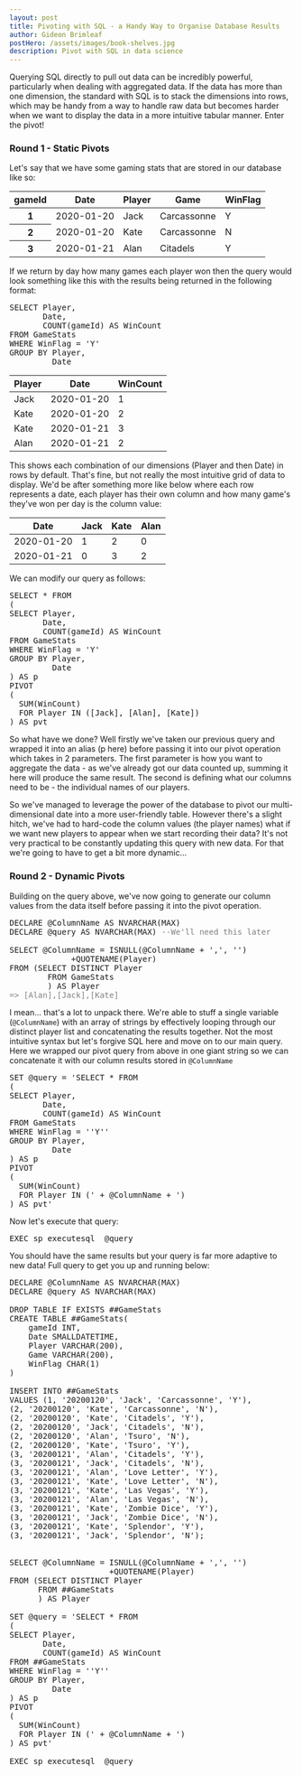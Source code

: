 ```yaml
---
layout: post
title: Pivoting with SQL - a Handy Way to Organise Database Results
author: Gideon Brimleaf
postHero: /assets/images/book-shelves.jpg
description: Pivot with SQL in data science
---
```


Querying SQL directly to pull out data can be incredibly powerful, particularly
when dealing with aggregated data.  If the data has more than one dimension, 
the standard with SQL is to stack the dimensions into rows, which may be 
handy from a way to handle raw data but becomes harder when we want to display
the data in a more intuitive tabular manner.  Enter the pivot!

### Round 1 - Static Pivots

Let's say that we have some gaming stats that are stored in our database
like so:

<table class="table">
  <thead>
    <tr>
      <th scope="col">gameId</th>
      <th scope="col">Date</th>
      <th scope="col">Player</th>
      <th scope="col">Game</th>
      <th scope="col">WinFlag</th>
    </tr>
  </thead>
  <tbody>
    <tr>
      <th scope="row">1</th>
      <td>2020-01-20</td>
      <td>Jack</td>
      <td>Carcassonne</td>
      <td>Y</td>
    </tr>
    <tr>
      <th scope="row">2</th>
      <td>2020-01-20</td>
      <td>Kate</td>
      <td>Carcassonne</td>
      <td>N</td>
    </tr>
    <tr>
      <th scope="row">3</th>
      <td>2020-01-21</td>
      <td>Alan</td>
      <td>Citadels</td>
      <td>Y</td>
    </tr>
  </tbody>
</table>

If we return by day how many games each player won then the query would look
something like this with the results being returned in the following format:

<pre class="p-2 bg-primary text-light">
SELECT Player,
       Date,
       COUNT(gameId) AS WinCount
FROM GameStats
WHERE WinFlag = 'Y'
GROUP BY Player,
         Date
</pre>

<table class="table">
  <thead>
    <tr>
      <th scope="col">Player</th>
      <th scope="col">Date</th>
      <th scope="col">WinCount</th>
    </tr>
  </thead>
  <tbody>
    <tr>
      <td>Jack</td>
      <td>2020-01-20</td>
      <td>1</td>
    </tr>
    <tr>
      <td>Kate</td>
      <td>2020-01-20</td>
      <td>2</td>
    </tr>
    <tr>
      <td>Kate</td>
      <td>2020-01-21</td>
      <td>3</td>
    </tr>
    <tr>
      <td>Alan</td>
      <td>2020-01-21</td>
      <td>2</td>
    </tr>
  </tbody>
</table>

This shows each combination of our dimensions (Player and then Date) in rows by default.
That's fine, but not really the most intuitive grid of data to display.  We'd
be after something more like below where each row represents a date, each player has
their own column and how many game's they've won per day is the column value:

<table class="table">
  <thead>
    <tr>
      <th scope="col">Date</th>
      <th scope="col">Jack</th>
      <th scope="col">Kate</th>
      <th scope="col">Alan</th>
    </tr>
  </thead>
  <tbody>
    <tr>
      <td>2020-01-20</td>
      <td>1</td>
      <td>2</td>
      <td>0</td>
    </tr>
    <tr>
      <td>2020-01-21</td>
      <td>0</td>
      <td>3</td>
      <td>2</td>
    </tr>
  </tbody>
</table>

We can modify our query as follows:

<pre class="p-2 bg-primary text-light">
SELECT * FROM 
(
SELECT Player,
       Date,
       COUNT(gameId) AS WinCount
FROM GameStats
WHERE WinFlag = 'Y'
GROUP BY Player,
         Date
) AS p
PIVOT
(
  SUM(WinCount)
  FOR Player IN ([Jack], [Alan], [Kate])
) AS pvt
</pre>

So what have we done? Well firstly we've taken our previous query and wrapped
it into an alias (p here) before passing it into our pivot operation which takes
in 2 parameters. The first parameter is how you want to aggregate the data - as we've
already got our data counted up, summing it here will produce the same result.
The second is defining what our columns need to be - the individual names of our 
players.

So we've managed to leverage the power of the database to pivot our multi-dimensional
date into a more user-friendly table.  However there's a slight hitch, we've had to
hard-code the column values (the player names) what if we want new players to appear 
when we start recording their data? It's not very practical to be constantly updating
this query with new data.  For that we're going to have to get a bit more dynamic...

### Round 2 - Dynamic Pivots

Building on the query above, we've now going to generate our column values from 
the data itself before passing it into the pivot operation. 

<pre class="p-2 bg-primary text-light">
DECLARE @ColumnName AS NVARCHAR(MAX)
DECLARE @query AS NVARCHAR(MAX) <font color="#808080">--We'll need this later</font>

SELECT @ColumnName = ISNULL(@ColumnName + ',', '')
			 +QUOTENAME(Player)
FROM (SELECT DISTINCT Player
	    FROM GameStats
	    ) AS Player
<font color="#808080">=> [Alan],[Jack],[Kate]</font>
</pre>

I mean... that's a lot to unpack there.  We're able to stuff a single variable 
(`@ColumnName`) with an array of strings by effectively looping through our distinct 
player list and concatenating the results together.  Not the most intuitive 
syntax but let's forgive SQL here and move on to our main query.  Here we wrapped
our pivot query from above in one giant string so we can concatenate it with our 
column results stored in `@ColumnName`

<pre class="p-2 bg-primary text-light">
SET @query = 'SELECT * FROM 
(
SELECT Player,
       Date,
       COUNT(gameId) AS WinCount
FROM GameStats
WHERE WinFlag = ''Y''
GROUP BY Player,
         Date
) AS p
PIVOT
(
  SUM(WinCount)
  FOR Player IN (' + @ColumnName + ')
) AS pvt'
</pre>

Now let's execute that query:

<pre class="p-2 bg-primary text-light">
EXEC sp_executesql  @query
</pre>

You should have the same results but your query is far more adaptive to new data!
Full query to get you up and running below:

<pre class="p-2 bg-primary text-light">
DECLARE @ColumnName AS NVARCHAR(MAX)
DECLARE @query AS NVARCHAR(MAX) 

DROP TABLE IF EXISTS ##GameStats
CREATE TABLE ##GameStats(
	gameId INT,
	Date SMALLDATETIME,
	Player VARCHAR(200),
	Game VARCHAR(200),
	WinFlag CHAR(1)
)

INSERT INTO ##GameStats
VALUES (1, '20200120', 'Jack', 'Carcassonne', 'Y'),
(2, '20200120', 'Kate', 'Carcassonne', 'N'),
(2, '20200120', 'Kate', 'Citadels', 'Y'),
(2, '20200120', 'Jack', 'Citadels', 'N'),
(2, '20200120', 'Alan', 'Tsuro', 'N'),
(2, '20200120', 'Kate', 'Tsuro', 'Y'),
(3, '20200121', 'Alan', 'Citadels', 'Y'),
(3, '20200121', 'Jack', 'Citadels', 'N'),
(3, '20200121', 'Alan', 'Love Letter', 'Y'),
(3, '20200121', 'Kate', 'Love Letter', 'N'),
(3, '20200121', 'Kate', 'Las Vegas', 'Y'),
(3, '20200121', 'Alan', 'Las Vegas', 'N'),
(3, '20200121', 'Kate', 'Zombie Dice', 'Y'),
(3, '20200121', 'Jack', 'Zombie Dice', 'N'),
(3, '20200121', 'Kate', 'Splendor', 'Y'),
(3, '20200121', 'Jack', 'Splendor', 'N');


SELECT @ColumnName = ISNULL(@ColumnName + ',', '')
					 +QUOTENAME(Player)
FROM (SELECT DISTINCT Player
	  FROM ##GameStats
	  ) AS Player

SET @query = 'SELECT * FROM 
(
SELECT Player,
       Date,
       COUNT(gameId) AS WinCount
FROM ##GameStats
WHERE WinFlag = ''Y''
GROUP BY Player,
         Date
) AS p
PIVOT
(
  SUM(WinCount)
  FOR Player IN (' + @ColumnName + ')
) AS pvt'

EXEC sp_executesql  @query
</pre>